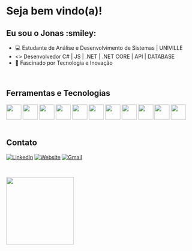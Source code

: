<h1> Seja bem vindo(a)! </h1> 
<h2> Eu sou o Jonas :smiley: </h2>

- :computer: Estudante de Análise e Desenvolvimento de Sistemas | UNIVILLE
- <> Desenvolvedor C# | JS | .NET | .NET CORE | API | DATABASE
- :rocket: Fascinado por Tecnologia e Inovação
 </br>

## Ferramentas e Tecnologias
<div style="display=flex">
<img src="https://icongr.am/devicon/csharp-original.svg?size=128&color=currentColor" width="40" height="40"/>
<img src="https://cdn.iconscout.com/icon/premium/png-512-thumb/net-5363130-4488919.png?f=avif&w=256" width="40" height="40"/> 
<img src="https://icongr.am/devicon/javascript-original.svg?size=128&color=currentColor" width="40" height="40"/>
<img src="https://cdn.iconscout.com/icon/premium/png-512-thumb/sql-database-4433606-3672393.png?f=avif&w=256" width="40" height="40"/>
<img src="https://cdn.jsdelivr.net/gh/devicons/devicon/icons/git/git-original.svg" width="40" height="40"/>
<img src="https://cdn.iconscout.com/icon/free/png-512/bootstrap-6-1175203.png?f=avif&w=256" width="40" height="40"/>
<img src="https://icongr.am/devicon/css3-original.svg?size=128&color=currentColor" width="40" height="40"/>
<img src="https://cdn.iconscout.com/icon/free/png-512/sass-3629037-3030394.png?f=avif&w=256" width="40" height="40"/>
 <img src="https://cdn.iconscout.com/icon/free/png-256/logo-1889502-1597562.png?f=avif&w=128" width="40" height="40"/>
 <img src="https://cdn.iconscout.com/icon/free/png-256/visual-studio-code-3251603-2724650.png?f=avif&w=128" width="40" height="40"/>
 <img src="https://cdn.iconscout.com/icon/free/png-256/intellij-2-1175018.png?f=avif&w=128" width="40" height="40"/>
</div>
 </br>

 ## Contato 
[![Linkedin](https://img.shields.io/badge/LinkedIn-0077B5?style=for-the-badge&logo=linkedin&logoColor=white)](https://www.linkedin.com/in/jonasemir/)
[![Website](https://img.shields.io/badge/website-000000?style=for-the-badge&logo=About.me&logoColor=white)]()
[![Gmail](https://img.shields.io/badge/Gmail-D14836?style=for-the-badge&logo=gmail&logoColor=white)](jonasemir00@gmail.com)

</br>

<a href="https://github.com/jonas-emir"> <img height="180em" src="https://github-readme-stats.vercel.app/api/top-langs/?username=jonas-emir&layout=compact&langs_count=7&theme=cobalt"/>
